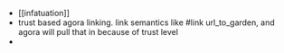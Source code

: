 - [[infatuation]]
- trust based agora linking. link semantics like #link url_to_garden, and agora will pull that in because of trust level
-